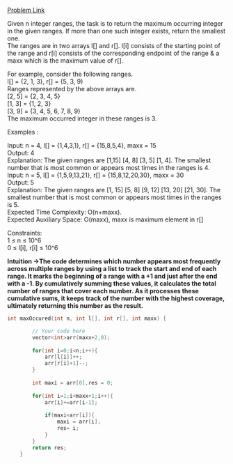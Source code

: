 [Problem Link](https://www.geeksforgeeks.org/problems/maximum-occured-integer4602/1)<br>

Given n integer ranges, the task is to return the maximum occurring integer in the given ranges. If more than one such integer exists, return the smallest one.<br>
The ranges are in two arrays l[] and r[].  l[i] consists of the starting point of the range and r[i] consists of the corresponding endpoint of the range & a maxx which is the maximum value of r[].<br>

For example, consider the following ranges.<br>
l[] = {2, 1, 3}, r[] = {5, 3, 9)<br>
Ranges represented by the above arrays are.<br>
[2, 5] = {2, 3, 4, 5}<br>
[1, 3] = {1, 2, 3}<br>
[3, 9] = {3, 4, 5, 6, 7, 8, 9}<br>
The maximum occurred integer in these ranges is 3.<br>

Examples :<br>

Input: n = 4, l[] = {1,4,3,1}, r[] = {15,8,5,4}, maxx = 15<br>
Output: 4<br>
Explanation: The given ranges are [1,15] [4, 8] [3, 5] [1, 4]. The smallest number that is most common or appears most times in the ranges is 4.<br>
Input: n = 5, l[] = {1,5,9,13,21}, r[] = {15,8,12,20,30}, maxx = 30<br>
Output: 5<br>
Explanation: The given ranges are [1, 15] [5, 8] [9, 12] [13, 20] [21, 30]. The smallest number that is most common or appears most times in the ranges is 5.<br>
Expected Time Complexity: O(n+maxx).<br>
Expected Auxiliary Space: O(maxx), maxx is maximum element in r[]<br>

Constraints:<br>
1 ≤ n ≤ 10^6<br>
0 ≤ l[i], r[i] ≤ 10^6<br>

__Intuition ->The code determines which number appears most frequently across multiple ranges by using a list to track the start and end of each range. It marks the beginning of a range with a +1 and just after the end with a -1. By cumulatively summing these values, it calculates the total number of ranges that cover each number. As it processes these cumulative sums, it keeps track of the number with the highest coverage, ultimately returning this number as the result.__

```C++
int maxOccured(int n, int l[], int r[], int maxx) {

        // Your code here
        vector<int>arr(maxx+2,0);
        
        for(int i=0;i<n;i++){
            arr[l[i]]++;
            arr[r[i]+1]--;
        }
        
        int maxi = arr[0],res = 0;
        
        for(int i=1;i<maxx+1;i++){
            arr[i]+=arr[i-1];
            
            if(maxi<arr[i]){
                maxi = arr[i];
                res= i;
            }
        }
        return res;
    }
```
